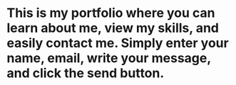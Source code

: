 # This is my portfolio where you can learn about me, view my skills, and easily contact me. Simply enter your name, email, write your message, and click the send button.
